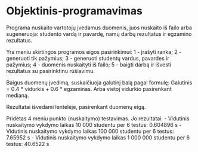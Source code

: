 # Objektinis-programavimas

Programa nuskaito vartotojų įvedamus duomenis, juos nuskaito iš failo arba sugeneruoja: studento vardą ir pavardę, namų darbų rezultatus ir egzamino rezultatus.

Yra meniu skirtingos programos eigos pasirinkimui:  1 - įrašyti ranka; 2 - generuoti tik pažymius; 3 - generuoti studentų vardus, pavardes ir pažymius; 4 - duomenis nuskaityti iš failo; 5 - baigti darbą ir išvesti rezultatus su pasirinktinu rūšiavimu. 


Baigus duomenų įvedimą, suskaičiuoja galutinį balą pagal formulę: Galutinis = 0.4 * vidurkis + 0.6 * egzaminas. Arba vietoj vidurkio pasirenkant medianą.

Rezultatai išvedami lentelėje, pasirenkant duomenų eigą.


Pridėtas 4 meniu punkto (nuskaitymo) testavimas. Jo rezultatai:
	- Vidutinis nuskaitymo vykdymo laikas 10 000 studentu per 6 testus: 0.604896 s
	- Vidutinis nuskaitymo vykdymo laikas 100 000 studentu per 6 testus: 7.65952 s
	- Vidutinis nuskaitymo vykdymo laikas 1 000 000 studentu per 6 testus: 40.6522 s
 
